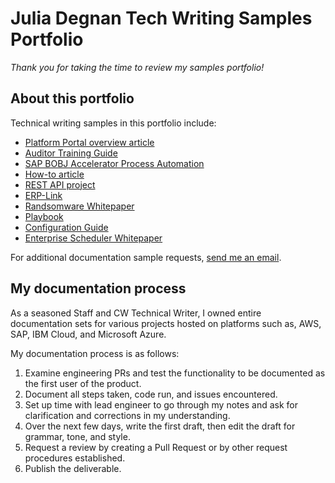 # Julia Degnan Tech Writing Samples Portfolio

*Thank you for taking the time to review my samples portfolio!*

## About this portfolio

Technical writing samples in this portfolio include:
* [Platform Portal overview article](/Welcome%20to%20my%20writing%20samples%20portfolio!/Samples/Knowledge%20Base%20Article.md)
* [Auditor Training Guide](/Welcome%20to%20my%20writing%20samples%20portfolio!/Samples/Auditor_TrainingGuideDEG.pdf)
* [SAP BOBJ Accelerator Process Automation](/Welcome%20to%20my%20writing%20samples%20portfolio!/Samples/Automation_BOBJ_Accelerator_ProcessAutomation.pdf)
* [How-to article](/Welcome%20to%20my%20writing%20samples%20portfolio!/Samples/How-to.md)
* [REST API project](/Welcome%20to%20my%20writing%20samples%20portfolio!/Samples/REST_API_Sample.md)
* [ERP-Link](/Welcome%20to%20my%20writing%20samples%20portfolio!/Samples/ERP-Link%20iNet.DM%204.pdf)
* [Randsomware Whitepaper](/Welcome%20to%20my%20writing%20samples%20portfolio!/Samples/ACS-Ransomware-Whitepaper.pdf)
* [Playbook](/Welcome%20to%20my%20writing%20samples%20portfolio!/Samples/TIDAL%20Playbook%20-%20Monitoring%20Files%20on%20Remote%20FTP%20Servers.pdf)
* [Configuration Guide](/Welcome%20to%20my%20writing%20samples%20portfolio!/Samples/IAC_3_1_ConfigurationGuide.pdf)
* [Enterprise Scheduler Whitepaper](/Welcome%20to%20my%20writing%20samples%20portfolio!/Samples/whitepaper.pdf)

For additional documentation sample requests, <a href="mailto:JuliaLDegnan@yahoo.com">send me an email</a>.

## My documentation process

As a seasoned Staff and CW Technical Writer, I owned entire documentation sets for various projects hosted on platforms such as, AWS, SAP, IBM Cloud, and Microsoft Azure.

My documentation process is as follows:

 1. Examine engineering PRs and test the functionality to be documented as the first user of the product.
 2. Document all steps taken, code run, and issues encountered.
 3. Set up time with lead engineer to go through my notes and ask for clarification and corrections in my understanding.
 4. Over the next few days, write the first draft, then edit the draft for grammar, tone, and style.
 5. Request a review by creating a Pull Request or by other request procedures established.
 6. Publish the deliverable.


